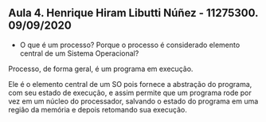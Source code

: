 ## Aula 4. Henrique Hiram Libutti Núñez - 11275300. 09/09/2020

- O que é um processo? Porque o processo é considerado elemento central de um Sistema Operacional?

Processo, de forma geral, é um programa em execução.

Ele é o elemento central de um SO pois fornece a abstração do programa, com seu
estado de execução, e assim permite que um programa rode por vez em um núcleo do
processador, salvando o estado do programa em uma região da memória e depois
retomando sua execução.
